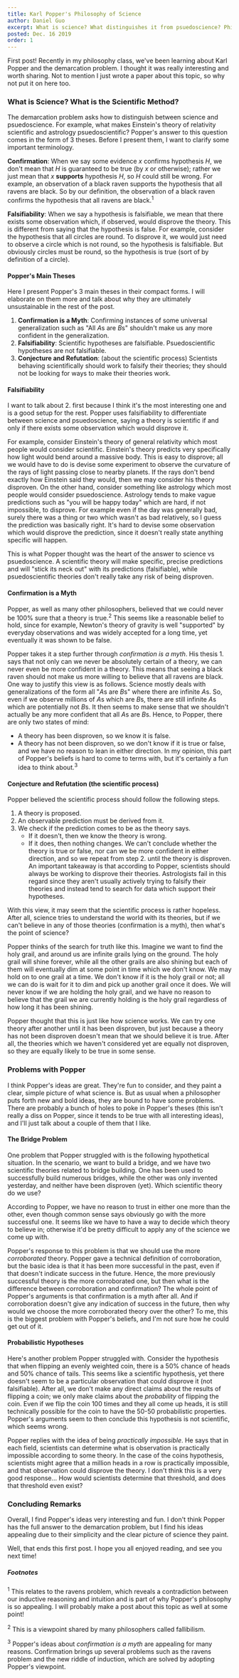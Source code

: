 ```yaml
---
title: Karl Popper's Philosophy of Science
author: Daniel Guo
excerpt: What is science? What distinguishes it from psuedoscience? Philosopher Karl Popper believed that the answer boils down to falsifiability.
posted: Dec. 16 2019
order: 1
---
```


First post! Recently in my philosophy class, we've been learning about Karl Popper and the demarcation problem. I thought it was really interesting and worth sharing. Not to mention I just wrote a paper about this topic, so why not put it on here too.


### What is Science? What is the Scientific Method?
The demarcation problem asks how to distinguish between science and psuedoscience. For example, what makes Einstein's theory of relativity scientific and astrology psuedoscientific? Popper's answer to this question comes in the form of 3 theses. Before I present them, I want to clarify some important terminology.

**Confirmation**: When we say some evidence *x* confirms hypothesis *H*, we don't mean that *H* is guaranteed to be true (by *x* or otherwise); rather we just mean that *x* **supports** hypothesis *H*, so *H* could still be wrong. For example, an observation of a black raven supports the hypothesis that all ravens are black. So by our definition, the observation of a black raven confirms the hypothesis that all ravens are black.<sup>1</sup>

**Falsifiability**: When we say a hypothesis is falsifiable, we mean that there exists some observation which, if observed, would disprove the theory. This is different from saying that the hypothesis is false. For example, consider the hypothesis that all circles are round. To disprove it, we would just need to observe a circle which is not round, so the hypothesis is falsifiable. But obviously circles must be round, so the hypothesis is true (sort of by definition of a circle).

#### Popper's Main Theses
Here I present Popper's 3 main theses in their compact forms. I will elaborate on them more and talk about why they are ultimately unsustainable in the rest of the post.

1. **Confirmation is a Myth**: Confirming instances of some universal generalization such as "All *A*s are *B*s" shouldn't make us any more confident in the generalization.
2. **Falsifiability**: Scientific hypotheses are falsifiable. Psuedoscientific hypotheses are not falsifiable.
3. **Conjecture and Refutation**: (about the scientific process) Scientists behaving scientifically should work to falsify their theories; they should not be looking for ways to make their theories work.

#### Falsifiability
I want to talk about 2. first because I think it's the most interesting one and is a good setup for the rest. Popper uses falsifiability to differentiate between science and psuedoscience, saying a theory is scientific if and only if there exists some observation which would disprove it.

For example, consider Einstein's theory of general relativity which most people would consider scientific. Einstein's theory predicts very specifically how light would bend around a massive body. This is easy to disprove; all we would have to do is devise some experiment to observe the curvature of the rays of light passing close to nearby planets. If the rays don't bend exactly how Einstein said they would, then we may consider his theory disproven. On the other hand, consider something like astrology which most people would consider psuedoscience. Astrology tends to make vague predictions such as "you will be happy today" which are hard, if not impossible, to disprove. For example even if the day was generally bad, surely there was a thing or two which wasn't as bad relatively, so I guess the prediction was basically right. It's hard to devise some observation which would disprove the prediction, since it doesn't really state anything specific will happen.

This is what Popper thought was the heart of the answer to science vs psuedoscience. A scientific theory will make specific, precise predictions and will "stick its neck out" with its predictions (falsifiable), while psuedoscientific theories don't really take any risk of being disproven.

#### Confirmation is a Myth
Popper, as well as many other philosophers, believed that we could never be 100% sure that a theory is true.<sup>2</sup> This seems like a reasonable belief to hold, since for example, Newton's theory of gravity is well "supported" by everyday observations and was widely accepted for a long time, yet eventually it was shown to be false.

Popper takes it a step further through *confirmation is a myth*. His thesis 1. says that not only can we never be absolutely certain of a theory, we can never even be more confident in a theory. This means that seeing a black raven should not make us more willing to believe that all ravens are black. One way to justify this view is as follows. Science mostly deals with generalizations of the form all "*A*s are *B*s" where there are infinite *A*s. So, even if we observe millions of *A*s which are *B*s, there are still infinite *A*s which are potentially not *B*s. It then seems to make sense that we shouldn't actually be any more confident that all *A*s are *B*s. Hence, to Popper, there are only two states of mind:
* A theory has been disproven, so we know it is false.
* A theory has not been disproven, so we don't know if it is true or false, and we have no reason to lean in either direction.
In my opinion, this part of Popper's beliefs is hard to come to terms with, but it's certainly a fun idea to think about.<sup>3</sup>

#### Conjecture and Refutation (the scientific process)
Popper believed the scientific process should follow the following steps.
1. A theory is proposed.
2. An observable prediction must be derived from it.
3. We check if the prediction comes to be as the theory says.
    * If it doesn't, then we know the theory is wrong.
    * If it does, then nothing changes. We can't conclude whether the theory is true or false, nor can we be more confident in either direction, and so we repeat from step 2. until the theory is disproven.
An important takeaway is that according to Popper, scientists should always be working to disprove their theories. Astrologists fail in this regard since they aren't usually actively trying to falsify their theories and instead tend to search for data which support their hypotheses.

With this view, it may seem that the scientific process is rather hopeless. After all, science tries to understand the world with its theories, but if we can't believe in any of those theories (confirmation is a myth), then what's the point of science?

Popper thinks of the search for truth like this. Imagine we want to find the holy grail, and around us are infinite grails lying on the ground. The holy grail will shine forever, while all the other grails are also shining but each of them will eventually dim at some point in time which we don't know. We may hold on to one grail at a time. We don't know if it is the holy grail or not; all we can do is wait for it to dim and pick up another grail once it does. We will never know if we are holding the holy grail, and we have no reason to believe that the grail we are currently holding is the holy grail regardless of how long it has been shining.

Popper thought that this is just like how science works. We can try one theory after another until it has been disproven, but just because a theory has not been disproven doesn't mean that we should believe it is true. After all, the theories which we haven't considered yet are equally not disproven, so they are equally likely to be true in some sense.

### Problems with Popper
I think Popper's ideas are great. They're fun to consider, and they paint a clear, simple picture of what science is. But as usual when a philosopher puts forth new and bold ideas, they are bound to have some problems. There are probably a bunch of holes to poke in Popper's theses (this isn't really a diss on Popper, since it tends to be true with all interesting ideas), and I'll just talk about a couple of them that I like.

#### The Bridge Problem
One problem that Popper struggled with is the following hypothetical situation. In the scenario, we want to build a bridge, and we have two scientific theories related to bridge building. One has been used to successfully build numerous bridges, while the other was only invented yesterday, and neither have been disproven (yet). Which scientific theory do we use?

According to Popper, we have no reason to trust in either one more than the other, even though common sense says obviously go with the more successful one. It seems like we have to have a way to decide which theory to believe in; otherwise it'd be pretty difficult to apply any of the science we come up with.

Popper's response to this problem is that we should use the more *corroborated* theory. Popper gave a technical definition of corroboration, but the basic idea is that it has been more successful in the past, even if that doesn't indicate success in the future. Hence, the more previously successful theory is the more corroborated one, but then what is the difference between corroboration and confirmation? The whole point of Popper's arguments is that confirmation is a myth after all. And if corroboration doesn't give any indication of success in the future, then why would we choose the more corroborated theory over the other? To me, this is the biggest problem with Popper's beliefs, and I'm not sure how he could get out of it.

#### Probabilistic Hypotheses
Here's another problem Popper struggled with. Consider the hypothesis that when flipping an evenly weighted coin, there is a 50% chance of heads and 50% chance of tails. This seems like a scientific hypothesis, yet there doesn't seem to be a particular observation that could disprove it (not falsifiable). After all, we don't make any direct claims about the results of flipping a coin; we only make claims about the *probability* of flipping the coin. Even if we flip the coin 100 times and they all come up heads, it is still technically possible for the coin to have the 50-50 probabilistic properties. Popper's arguments seem to then conclude this hypothesis is not scientific, which seems wrong.

Popper replies with the idea of being *practically impossible*. He says that in each field, scientists can determine what is observation is practically impossible according to some theory. In the case of the coins hypothesis, scientists might agree that a million heads in a row is practically impossible, and that observation could disprove the theory. I don't think this is a very good response... How would scientists determine that threshold, and does that threshold even exist?

### Concluding Remarks
Overall, I find Popper's ideas very interesting and fun. I don't think Popper has the full answer to the demarcation problem, but I find his ideas appealing due to their simplicity and the clear picture of science they paint.

Well, that ends this first post. I hope you all enjoyed reading, and see you next time!

##### Footnotes
<sup>1</sup> This relates to the ravens problem, which reveals a contradiction between our inductive reasoning and intuition and is part of why Popper's philosophy is so appealing. I will probably make a post about this topic as well at some point!

<sup>2</sup> This is a viewpoint shared by many philosophers called fallibilism.

<sup>3</sup> Popper's ideas about *confirmation is a myth* are appealing for many reasons. Confirmation brings up several problems such as the ravens problem and the new riddle of induction, which are solved by adopting Popper's viewpoint.